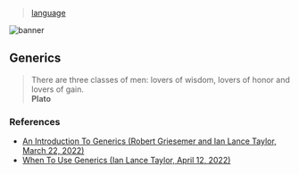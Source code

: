 > [language](../)

![banner](/go/photos/banner.png)

## Generics

> There are three classes of men: lovers of wisdom, lovers of honor and lovers of gain.  
> **Plato**

### References

* [An Introduction To Generics (Robert Griesemer and Ian Lance Taylor, March 22, 2022)](https://go.dev/blog/intro-generics)
* [When To Use Generics (Ian Lance Taylor, April 12, 2022)](https://go.dev/blog/when-generics)
